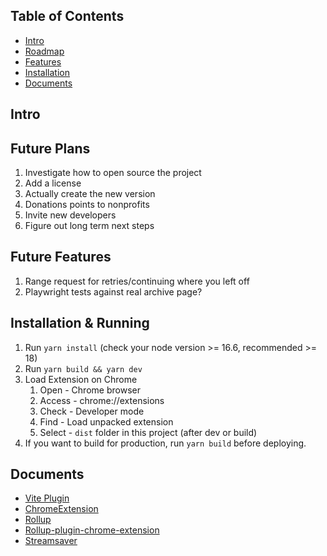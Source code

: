 ## Table of Contents

- [Intro](#intro)
- [Roadmap](#roadmap)
- [Features](#features)
- [Installation](#installation)
- [Documents](#documents)

## Intro <a name="intro"></a>

## Future Plans <a name="roadmap"></a>
1. Investigate how to open source the project
2. Add a license
3. Actually create the new version
4. Donations points to nonprofits
5. Invite new developers
6. Figure out long term next steps

## Future Features <a name="features"></a>
1. Range request for retries/continuing where you left off
2. Playwright tests against real archive page?

## Installation & Running <a name="installation"></a>
1. Run `yarn install` (check your node version >= 16.6, recommended >= 18)
2. Run `yarn build && yarn dev`
3. Load Extension on Chrome
   1. Open - Chrome browser
   2. Access - chrome://extensions
   3. Check - Developer mode
   4. Find - Load unpacked extension
   5. Select - `dist` folder in this project (after dev or build)
4. If you want to build for production, run `yarn build` before deploying.

## Documents <a name="documents"></a>
- [Vite Plugin](https://vitejs.dev/guide/api-plugin.html)
- [ChromeExtension](https://developer.chrome.com/docs/extensions/mv3/)
- [Rollup](https://rollupjs.org/guide/en/)
- [Rollup-plugin-chrome-extension](https://www.extend-chrome.dev/rollup-plugin)
- [Streamsaver](https://github.com/jimmywarting/StreamSaver.js)
